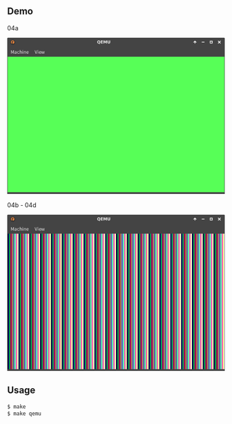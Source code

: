 ## Demo

04a

![template](https://github.com/watermelon892/OSPractice/blob/master/04/pic/04a.png)

04b - 04d

![template](https://github.com/watermelon892/OSPractice/blob/master/04/pic/04b.png)

## Usage

```
$ make
$ make qemu
```
